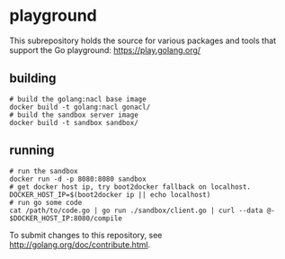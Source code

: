 # playground

This subrepository holds the source for various packages and tools that support
the Go playground: https://play.golang.org/

## building

```
# build the golang:nacl base image
docker build -t golang:nacl gonacl/
# build the sandbox server image
docker build -t sandbox sandbox/
```

## running

```
# run the sandbox
docker run -d -p 8080:8080 sandbox
# get docker host ip, try boot2docker fallback on localhost.
DOCKER_HOST_IP=$(boot2docker ip || echo localhost)
# run go some code
cat /path/to/code.go | go run ./sandbox/client.go | curl --data @- $DOCKER_HOST_IP:8080/compile
```

To submit changes to this repository, see http://golang.org/doc/contribute.html.
